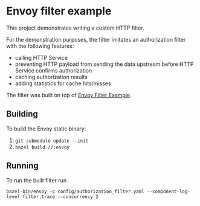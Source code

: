 # Envoy filter example

This project demonstrates writing a custom HTTP filter.

For the demonstration purposes, the filter imitates an authorization filter with the following features:
* calling HTTP Service
* preventing HTTP payload from sending the data upstream before HTTP Service confirms authorization
* caching authorization results
* adding statistics for cache hits/misses

The filter was built on top of [Envoy Filter Example](https://github.com/envoyproxy/envoy-filter-example).

## Building

To build the Envoy static binary:

1. `git submodule update --init`
2. `bazel build //:envoy`

## Running

To run the built filter run

```
bazel-bin/envoy -c config/authorization_filter.yaml --component-log-level filter:trace --concurrency 2
```

